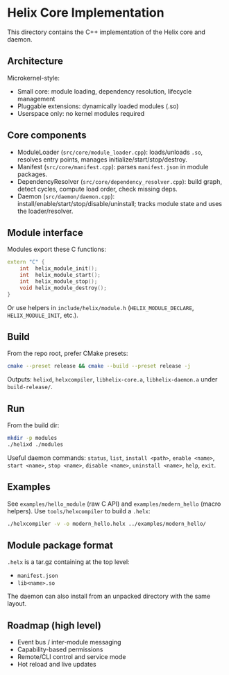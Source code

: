 # Helix Core Implementation

This directory contains the C++ implementation of the Helix core and daemon.

## Architecture

Microkernel-style:

- Small core: module loading, dependency resolution, lifecycle management
- Pluggable extensions: dynamically loaded modules (.so)
- Userspace only: no kernel modules required

## Core components

- ModuleLoader (`src/core/module_loader.cpp`): loads/unloads `.so`, resolves entry points,
  manages initialize/start/stop/destroy.
- Manifest (`src/core/manifest.cpp`): parses `manifest.json` in module packages.
- DependencyResolver (`src/core/dependency_resolver.cpp`): build graph, detect cycles,
  compute load order, check missing deps.
- Daemon (`src/daemon/daemon.cpp`): install/enable/start/stop/disable/uninstall;
  tracks module state and uses the loader/resolver.

## Module interface

Modules export these C functions:

```cpp
extern "C" {
    int  helix_module_init();
    int  helix_module_start();
    int  helix_module_stop();
    void helix_module_destroy();
}
```

Or use helpers in `include/helix/module.h` (`HELIX_MODULE_DECLARE`, `HELIX_MODULE_INIT`, etc.).

## Build

From the repo root, prefer CMake presets:

```bash
cmake --preset release && cmake --build --preset release -j
```

Outputs: `helixd`, `helxcompiler`, `libhelix-core.a`, `libhelix-daemon.a` under `build-release/`.

## Run

From the build dir:

```bash
mkdir -p modules
./helixd ./modules
```

Useful daemon commands: `status`, `list`, `install <path>`, `enable <name>`,
`start <name>`, `stop <name>`, `disable <name>`, `uninstall <name>`, `help`, `exit`.

## Examples

See `examples/hello_module` (raw C API) and `examples/modern_hello` (macro helpers).
Use `tools/helxcompiler` to build a `.helx`:

```bash
./helxcompiler -v -o modern_hello.helx ../examples/modern_hello/
```

## Module package format

`.helx` is a tar.gz containing at the top level:

- `manifest.json`
- `lib<name>.so`

The daemon can also install from an unpacked directory with the same layout.

## Roadmap (high level)

- Event bus / inter-module messaging
- Capability-based permissions
- Remote/CLI control and service mode
- Hot reload and live updates
